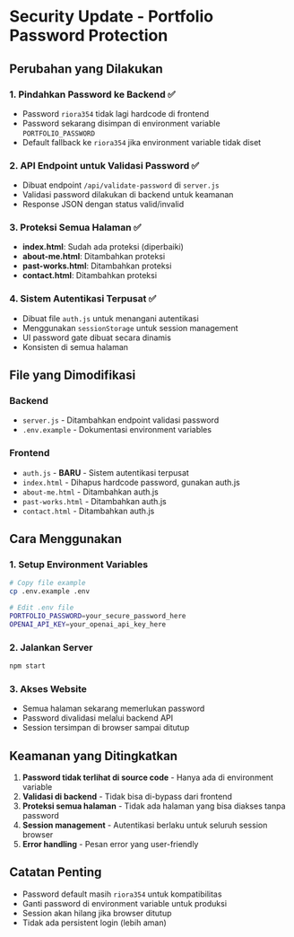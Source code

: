 # Security Update - Portfolio Password Protection

## Perubahan yang Dilakukan

### 1. **Pindahkan Password ke Backend** ✅
- Password `riora354` tidak lagi hardcode di frontend
- Password sekarang disimpan di environment variable `PORTFOLIO_PASSWORD`
- Default fallback ke `riora354` jika environment variable tidak diset

### 2. **API Endpoint untuk Validasi Password** ✅
- Dibuat endpoint `/api/validate-password` di `server.js`
- Validasi password dilakukan di backend untuk keamanan
- Response JSON dengan status valid/invalid

### 3. **Proteksi Semua Halaman** ✅
- **index.html**: Sudah ada proteksi (diperbaiki)
- **about-me.html**: Ditambahkan proteksi
- **past-works.html**: Ditambahkan proteksi  
- **contact.html**: Ditambahkan proteksi

### 4. **Sistem Autentikasi Terpusat** ✅
- Dibuat file `auth.js` untuk menangani autentikasi
- Menggunakan `sessionStorage` untuk session management
- UI password gate dibuat secara dinamis
- Konsisten di semua halaman

## File yang Dimodifikasi

### Backend
- `server.js` - Ditambahkan endpoint validasi password
- `.env.example` - Dokumentasi environment variables

### Frontend
- `auth.js` - **BARU** - Sistem autentikasi terpusat
- `index.html` - Dihapus hardcode password, gunakan auth.js
- `about-me.html` - Ditambahkan auth.js
- `past-works.html` - Ditambahkan auth.js
- `contact.html` - Ditambahkan auth.js

## Cara Menggunakan

### 1. Setup Environment Variables
```bash
# Copy file example
cp .env.example .env

# Edit .env file
PORTFOLIO_PASSWORD=your_secure_password_here
OPENAI_API_KEY=your_openai_api_key_here
```

### 2. Jalankan Server
```bash
npm start
```

### 3. Akses Website
- Semua halaman sekarang memerlukan password
- Password divalidasi melalui backend API
- Session tersimpan di browser sampai ditutup

## Keamanan yang Ditingkatkan

1. **Password tidak terlihat di source code** - Hanya ada di environment variable
2. **Validasi di backend** - Tidak bisa di-bypass dari frontend
3. **Proteksi semua halaman** - Tidak ada halaman yang bisa diakses tanpa password
4. **Session management** - Autentikasi berlaku untuk seluruh session browser
5. **Error handling** - Pesan error yang user-friendly

## Catatan Penting

- Password default masih `riora354` untuk kompatibilitas
- Ganti password di environment variable untuk produksi
- Session akan hilang jika browser ditutup
- Tidak ada persistent login (lebih aman)